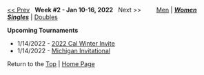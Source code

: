 <a name="top"></a>[<< Prev](women_singles_2145.md) &nbsp; **Week #2 - Jan 10-16, 2022** &nbsp; Next >> &nbsp;&nbsp;&nbsp;&nbsp;&nbsp;&nbsp;&nbsp; [Men](./men_singles_2202.md) &#124; [***Women***](./women_singles_2202.md) &nbsp;&nbsp;&nbsp;&nbsp;&nbsp; [***Singles***](./women_singles_2202.md) &#124; [Doubles](./women_doubles_2202.md)

**Upcoming Tournaments**  
- 1/14/2022 - <a href="https://colleges.wearecollegetennis.com/competitions/UnivOfCaliforniaBerkeleyW/Tournaments/Overview/7B98BDE4-0E3A-4B19-924D-9A2B62E15408" target="_blank">2022 Cal Winter Invite</a>  
- 1/14/2022 - <a href="https://colleges.wearecollegetennis.com/competitions/UniversityOfMichiganW/Tournaments/Overview/02E22DAF-29C9-4C6A-AED0-68EFB95B8911" target="_blank">Michigan Invitational</a>  

Return to the [Top](./women_singles_2202.md) &#124; [Home Page](../../index.md)